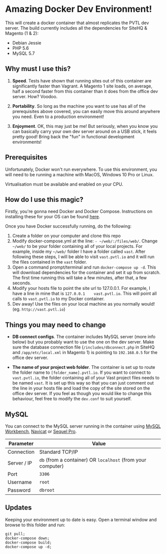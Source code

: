 # Amazing Docker Dev Environment!

This will create a docker container that almost replicates the PVTL dev server. The build currently includes all the dependencies for SiteHQ & Magento (1 & 2):

* Debian Jessie
* PHP 5.6
* MySQL 5.7


## Why must I use this?

1. **Speed**. Tests have shown that running sites out of this container are significantly faster than Vagrant. A Magento 1 site loads, on average, half a second faster from this container than it does from the office dev server. How? Voodoo.

1. **Portability**. So long as the machine you want to use has all of the prerequisites above covered, you can easily move this around anywhere you need. Even to a production environment!

1. **Enjoyment**. OK, this may just be me! But seriously, when you know you can basically carry your own dev server around on a USB stick, it feels pretty good! Bring back the "fun" in functional development environments!


## Prerequisites

Unfortunately, Docker won't run everywhere. To use this environment, you will need to be running a machine with MacOS, Windows 10 Pro or Linux.

Virtualisation must be available and enabled on your CPU.


## How do I use this magic?

Firstly, you're gonna need Docker and Docker Compose. Instructions on installing these for your OS can be found [here](https://docs.docker.com/compose/install/).

Once you have Docker successfully running, do the following:

1. Create a folder on your computer and clone this repo
1. Modify docker-compose.yml at the line: `- ~/web/:/files/web/`. Change `~/web/` to be your folder containing all of your local projects. For example, inside my `~/web/` folder I have a folder called `vast`. After following these steps, I will be able to visit `vast.pvtl.io` and it will run the files contained in the `vast` folder.
1. Open a command prompt/terminal and run `docker-compose up -d`. This will download dependencies for the container and set it up from scratch. The first time running this will take a few minutes, after that, a few seconds.
1. Modify your hosts file to point the site url to 127.0.0.1. For example, I have a line in mine that is `127.0.0.1    vast.pvtl.io`. This will point all calls to `vast.pvtl.io` to my Docker container.
1. Dev away! Use the files on your local machine as you normally would! (eg. `http://vast.pvtl.io`)


## Things you may need to change

* **DB connect configs**. The container includes MySQL server (more info below) but you probably want to use the one on the dev server. Make sure the database connection file (`/includes/dbconnect.php` in SiteHQ and `/app/etc/local.xml` in Magento 1) is pointing to `192.168.0.5` for the office dev server.

* **The name of your project web folder**. The container is set up to route the folder name to `[folder_name].pvtl.io`. If you want to connect to `vast.pvtl.io`, the folder containing all of your Vast project files needs to be named `vast`. It is set up this way so that you can just comment out the line in your hosts file and load the copy of the site stored on the office dev server.
If you feel as though you would like to change this behaviour, feel free to modify the `dev.conf` to suit yourself.


## MySQL
You can connect to the MySQL server running in the container using [MySQL Workbench](https://www.mysql.com/products/workbench/), [Navicat](https://www.navicat.com/) or [Sequel Pro](https://www.sequelpro.com/).

| Parameter | Value |
|-------------|---|
| Connection | Standard TCP/IP |
| Server / IP | `db` (from a container) OR `localhost` (from your computer) |
| Port | `3306` |
| Username | `root` |
| Password | `dbroot` |


## Updates

Keeping your environment up to date is easy. Open a terminal window and browse to this folder and run:

    git pull;
    docker-compose down;
    docker-compose build;
    docker-compose up -d;
